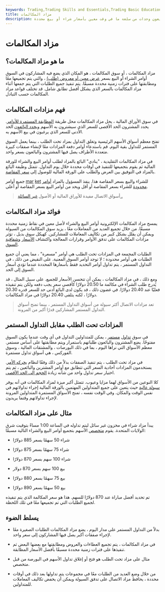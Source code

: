 ```yaml
---
keywords: Trading,Trading Skills and Essentials,Trading Basic Education,Trading Skills
title: مزاد المكالمات
description: يحدث مزاد المكالمات عندما يشتري المشاركون أو يبيعون وحدات من سلعة ما في وقت معين بأسعار شراء أو بيع محددة.
---
```


# مزاد المكالمات
## ما هو مزاد المكالمات؟

مزاد المكالمات ، أو سوق المكالمات ، هو المكان الذي يضع فيه المشاركون في السوق أوامر الشراء أو البيع بسعر [عرض معين أو معروض (طلب)](/bid-and-ask) ، والتي يتم تجميعها معًا ومطابقتها على فترات زمنية محددة مسبقًا. يتم تنفيذ جميع الطلبات التي يتم جمعها أثناء مزاد المكالمات بالسعر الذي يشكل أفضل تطابق شامل. قد تختلف قواعد مزاد المكالمات حسب التبادل.

## فهم مزادات المكالمات

في سوق الأوراق المالية ، يحل مزاد المكالمات محل طريقة [المطابقة المستمرة للأوامر](/matchingorders). يحدد المشترون الحد الأقصى للسعر الذي سيشترون به الأسهم [ويحدد البائعون](/seller) الحد الأدنى للسعر الذي يرغبون في بيع الأسهم به.

تفتح معظم أسواق الأسهم الرئيسية وتغلق التداول بمزاد تحت الطلب ، بينما يعمل السوق المستمر للتداول بقية اليوم. قم باستدعاء أوامر دفعة المزادات معًا لإنشاء صفقات كبيرة متعددة الأطراف يصل فيها المشترون والبائعون بسعر واحد.

في مزاد المكالمات التقليدية ، "ينادي" البائع بالمزاد لطلب أوامر البيع والشراء للورقة المالية ثم يقوم بتجميعها للتنفيذ في أوقات محددة خلال يوم التداول. تتمثل وظيفة البائع بالمزاد في التوفيق بين العرض والطلب على الورقة المالية للوصول إلى [سعر المقاصة](/clearingprice).

جميع أوامر [mar](/marketorder) [ket](/marketorder) للشراء والبيع بسعر المقاصة هذا. ينفذ المسؤول بالمزاد [أوامر محدودة](/limitorder) للشراء بسعر المقاصة أو أقل ويحد من أوامر البيع بسعر المقاصة أو أعلى.

> أسواق الاتصال مفيدة للأوراق المالية أو الأصول [غير السائلة .](/illiquid)

>

## فوائد مزاد المكالمات

يمسح مزاد المكالمات الإلكترونية أوامر البيع والشراء لأصل معين في نقاط زمنية محددة مسبقًا. من خلال تجميع العديد من المعاملات معًا ، يزيد سوق المكالمات من السيولة ويمكن أن يقلل بشكل كبير من تكاليف المعاملات للمشاركين. كهيكل سوق بديل ، تؤثر مزادات المكالمات على تدفق الأوامر وقرارات المعالجة واكتشاف [الأسعار](/pricediscovery) [وشفافية السوق](/pricetransparency).

الطلبات المجمعة في المزادات تحت الطلب هي أوامر "مسعرة" ، مما يعني أن جميع الطلبات هي أوامر محدودة ؛ لا توجد أوامر السوق المعنية. على النقيض من ذلك ، في التداول المستمر ، يتم تداول أوامر التحديد فقط بأسعارها المحددة عندما تؤدي أسعار السوق إلى الحد.

ومع ذلك ، في مزاد المكالمات ، يمكن أن تتحسن الأسعار للجميع. على سبيل المثال ، قد يُدرج طلب الشراء في مكالمة ما 20.50 دولارًا كأقصى سعر يجب دفعه ولكن يتم تنفيذه فعليًا عند 20.40 دولارًا. في غضون ذلك ، قد يكون لدى البائع أدنى حد للسعر قدره 20.30 دولارًا ، لكنه يتلقى 20.40 دولارًا في مزاد المكالمات.

> تعد مزادات الاتصال أكثر سيولة من أسواق التداول المستمر ، بينما تمنح أسواق التداول المستمر المشاركين قدرًا أكبر من المرونة.

>

## المزادات تحت الطلب مقابل التداول المستمر

في سوق [تداول](/continuoustrading) [مستمر](/continuoustrading) ، يمكن للمتداولين التداول في أي وقت عندما يكون السوق مفتوحًا. يضع المشترون والبائعون طلباتهم باستمرار ويتم مطابقتها على أساس مستمر. معظم الأسواق التي نراها اليوم ، بما في ذلك البورصات ، والمشتقات المالية ، وسوق الفوركس ، هي أسواق تداول مستمرة.

في مزاد تحت الطلب ، يتم تنفيذ الصفقات بدلاً من ذلك وفقًا لنظام [يحركه الأمر](/orderdriven). يستخدمون المزادات أحادية السعر التي تتطابق مع أوامر المشترين والبائعين ، ثم يتم اختيار سعر تداول واحد من شأنه زيادة [الحجم إلى الحد الأقصى](/volume).

كلا النوعين من الأسواق لهما مزايا وعيوب. تتمثل أكبر ميزة لمزاد المكالمات في أنه يوفر [سيولة عالية](/liquidity) حيث يتعين على جميع المتداولين المهتمين بالورقة المالية إجراء تداولاتهم في نفس الوقت والمكان. وفي الوقت نفسه ، تمنح الأسواق المستمرة المتداولين المرونة لإجراء تداولاتهم وقتما يريدون.

## مثال على مزاد المكالمات

يبدأ مزاد شراء في مخزون غير سائل ليتم تداوله في الساعة 1:00 مساءً بتوقيت شرق الولايات المتحدة. يقوم [متخصص](/specialist) الأسهم بتجميع أوامر البيع والشراء التالية مسبقًا:

- شراء 50 سهمًا بسعر 885 دولارًا

- شراء 75 سهمًا بسعر 875 دولارًا

- شراء 100 سهم بسعر 870 دولارًا

- بيع 100 سهم بسعر 870 دولار

- بيع 75 سهمًا بسعر 880 دولارًا

- بيع 50 سهمًا بسعر 890 دولارًا

تم تحديد أفضل مباراة عند 870 دولارًا للسهم. هذا هو سعر المكالمة الذي يتم تنفيذه لجميع الطلبات التي تم تجميعها معًا في تلك اللحظة.

## يسلط الضوء

- بدلاً من التداول المستمر على مدار اليوم ، يضع مزاد المكالمات الطلبات الصغيرة معًا لإجراء صفقات أكبر يصل فيها المشاركون إلى سعر واحد.

- في مزاد المكالمات ، يتم تجميع العطاءات والعروض ومطابقتها مع بعضها البعض ثم تنفيذها على فترات زمنية محددة مسبقًا بأفضل الأسعار المطابقة.

- مثال على مزاد تحت الطلب هو فتح أو إغلاق تداول الأسهم في البورصة من قبل متخصص.

- من خلال وضع العديد من الطلبات معًا في مجموعات يتم تداولها بعد ذلك في أوقات محددة ، يحافظ مزاد الاتصال على تدفق السيولة ويمكن أن يخفض تكاليف المعاملات للمتداولين.

